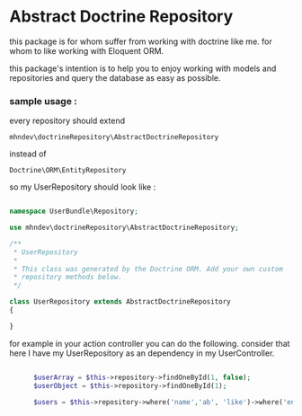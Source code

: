 # Abstract Doctrine Repository

this package is for whom suffer from working with doctrine like me.
for whom to like working with Eloquent ORM.

this package's intention is to help you to enjoy working with models and repositories and query the database as easy as possible.

### sample usage :

every repository should extend
```
mhndev\doctrineRepository\AbstractDoctrineRepository
 ```
 instead of
 ```
 Doctrine\ORM\EntityRepository
 ```


 so my UserRepository should look like :

 ```php

 namespace UserBundle\Repository;

 use mhndev\doctrineRepository\AbstractDoctrineRepository;

 /**
  * UserRepository
  *
  * This class was generated by the Doctrine ORM. Add your own custom
  * repository methods below.
  */

 class UserRepository extends AbstractDoctrineRepository
 {

 }


 ```

for example in your action controller you can do the following.
consider that here I have my UserRepository as an dependency in my UserController.


```php

      $userArray = $this->repository->findOneById(1, false);
      $userObject = $this->repository->findOneById(1);

      $users = $this->repository->where('name','ab', 'like')->where('enable', 1)->whereIn('status',['public','private'])->all();

```
